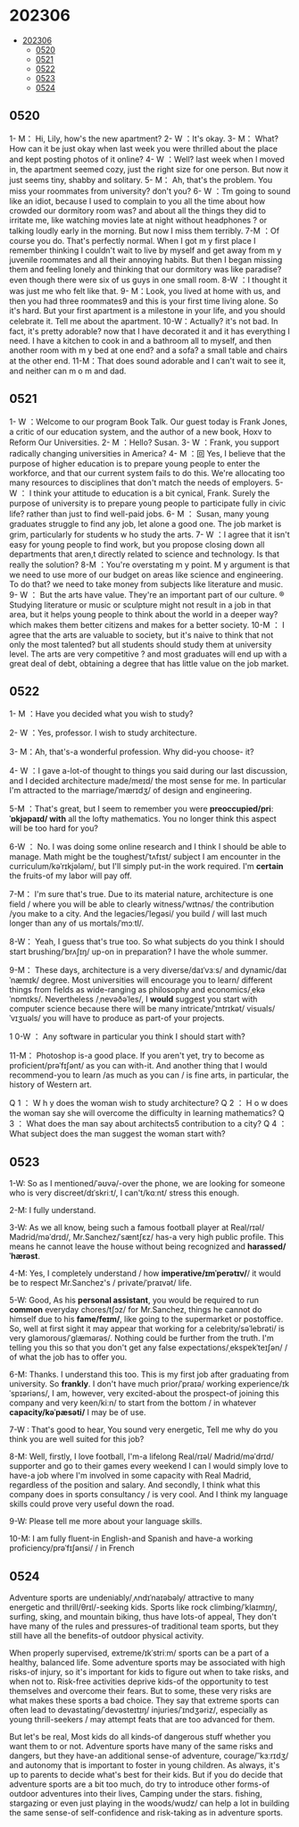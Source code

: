 # 202306

- [202306](#202306)
  - [0520](#0520)
  - [0521](#0521)
  - [0522](#0522)
  - [0523](#0523)
  - [0524](#0524)

## 0520

1- M： Hi, Lily, how's the new apartment?
2- W ：It's okay.
3- M： What? How can it be just okay when last week you were thrilled about the place and kept posting
photos of it online?
4- W ：Well? last week when I moved in, the apartment seemed cozy, just the right size for one person. But now it just seems tiny, shabby and solitary.
5- M： Ah, that's the problem. You miss your roommates from university? don't you?
6- W ：Tm going to sound like an idiot, because I used to complain to you all the time about how crowded our dormitory room was? and about all the things they did to irritate me, like watching movies late at night
without headphones ? or talking loudly early in the morning. But now I miss them terribly.
7-M ：Of course you do. That's perfectly normal. When I got m y first place I remember thinking I couldn't wait to live by myself and get away from m y juvenile roommates and all their annoying habits. But then I began missing them and feeling lonely and thinking that our dormitory was like paradise? even though there were six of us guys in one small room.
8-W ：I thought it was just me who felt like that.
9- M：Look, you lived at home with us, and then you had three roommates9 and this is your first time living alone. So it's hard. But your first apartment is a milestone in your life, and you should celebrate it. Tell me about the apartment.
10-W：Actually? it's not bad. In fact, it's pretty adorable? now that I have decorated it and it has everything I need. I have a kitchen to cook in and a bathroom all to myself, and then another room with m y bed at one end? and a sofa? a small table and chairs at the other end.
11-M：That does sound adorable and I can't wait to see it, and neither can m o m and dad.

## 0521

1- W ：Welcome to our program Book Talk. Our guest today is Frank Jones, a critic of our education system, and the author of a new book, Hoxv to Reform Our Universities.
2- M ：Hello? Susan.
3- W ：Frank, you support radically changing universities in America?
4- M ：回 Yes, I believe that the purpose of higher education is to prepare young people to enter the workforce, and that our current system fails to do this. We're allocating too many resources to disciplines that don't match the needs of employers.
5- W ： I think your attitude to education is a bit cynical, Frank. Surely the purpose of university is to prepare young people to participate fully in civic life? rather than just to find well-paid jobs.
6- M ： Susan, many young graduates struggle to find any job, let alone a good one. The job market is grim, particularly for students w ho study the arts.
7- W ：I agree that it isn't easy for young people to find work, but you propose closing down all departments that aren,t directly related to science and technology. Is that really the solution?
8-M ：You're overstating m y point. M y argument is that we need to use more of our budget on areas like science and engineering. To do that? we need to take money from subjects like literature and music.
9- W ： But the arts have value. They're an important part of our culture. ® Studying literature or music or sculpture might not result in a job in that area, but it helps young people to think about the world in a deeper way? which makes them better citizens and makes for a better society.
10-M ： I agree that the arts are valuable to society, but it's naive to think that not only the most talented? but all students should study them at university level. The arts are very competitive ? and most graduates will end up with a great deal of debt, obtaining a degree that has little value on the job market.

## 0522

1- M ：Have you decided what you wish to study?

2- W ：Yes, professor. I wish to study architecture.

3- M：Ah, that's-a wonderful profession. Why did-you choose- it?

4- W ：I gave a-lot-of thought to things you said during our last discussion, and I decided architecture made/meɪd/ the most sense for me. In particular I'm attracted to the marriage/ˈmærɪdʒ/ of design and engineering.

5-M ：That's great, but I seem to remember you were **preoccupied/priːˈɒkjəpaɪd/ with** all the lofty mathematics. You no longer think this aspect will be too hard for you?

6-W ： No. I was doing some online research and I think I should be able to manage. Math might be the toughest/ˈtʌfɪst/  subject I am encounter in the curriculum/kəˈrɪkjələm/, but I'll simply put-in the work required. I'm **certain** the fruits-of my labor will pay off.

7-M： I'm sure that's true. Due to its material nature, architecture is one field / where you will be able to clearly witness/ˈwɪtnəs/ the contribution /you make to a city. And the legacies/ˈleɡəsi/ you build / will last much longer than any of us mortals/ˈmɔːtl/.

8-W： Yeah, I guess that's true too. So what subjects do you think I should start brushing/ˈbrʌʃɪŋ/ up-on in preparation? I have the whole summer.

9-M： These days, architecture is a very diverse/daɪˈvɜːs/ and dynamic/daɪˈnæmɪk/ degree. Most universities will encourage you to learn/ different things from fields as wide-ranging as philosophy and economics/ˌekəˈnɒmɪks/. Nevertheless /ˌnevəðəˈles/, I **would** suggest you start with computer science because there will be many intricate/ˈɪntrɪkət/ visuals/ˈvɪʒuəls/ you will have to produce as part-of your projects.

1 0-W ： Any software in particular you think I should start with?

11-M： Photoshop is-a good place. If you aren't yet, try to become as proficient/prəˈfɪʃənt/ as you can with-it. And another thing that I would recommend-you to learn /as much as you can / is fine arts, in particular, the history of Western art.

Q 1 ： W h y does the woman wish to study architecture?
Q 2 ： H o w does the woman say she will overcome the difficulty in learning mathematics?
Q 3 ： What does the man say about architects5 contribution to a city?
Q 4 ： What subject does the man suggest the woman start with?

## 0523

1-W: So as I mentioned/ˈəʊvə/-over the phone, we are looking for someone who is very discreet/dɪˈskriːt/, I can't/kɑːnt/ stress this enough.

2-M: I fully understand.

3-W: As we all know, being such a famous football player at Real/rɪəl/ Madrid/məˈdrɪd/, Mr.Sanchez/ˈsæntʃɛz/ has-a very high public profile. This means he cannot leave the house without being recognized and **harassed/ˈhærəst**.

4-M: Yes, I completely understand / how **imperative/ɪmˈperətɪv/**/ it would be to respect Mr.Sanchez's / private/ˈpraɪvət/ life.

5-W: Good, As his **personal assistant**, you would be required to run **common** everyday chores/tʃɔz/ for Mr.Sanchez, things he cannot do himself due to his **fame/feɪm/**, like going to the supermarket or postoffice. So, well at first sight it may appear that working for a celebrity/səˈlebrəti/ is very glamorous/ˈɡlæmərəs/. Nothing could be further from the truth. I'm telling you this so that you don't get any false expectations/ˌekspekˈteɪʃən/ / of what the job has to offer you.

6-M: Thanks. I understand this too. This is my first job after graduating from university. So **frankly**. I don't have much prior/ˈpraɪə/ working experience/ɪkˈspɪəriəns/, I am, however, very excited-about the prospect-of joining this company and very keen/kiːn/ to start from the bottom / in whatever **capacity/kəˈpæsəti/** I may be of use.

7-W : That's good to hear, You sound very energetic, Tell me why do you think you are well suited for this job?

8-M: Well, firstly, I love football, I'm-a lifelong Real/rɪəl/ Madrid/məˈdrɪd/ supporter and go to their games every weekend I can I would simply love to have-a job where I'm involved in some capacity with Real Madrid, regardless of the position and salary. And secondly, I think what this company does in sports consultancy / is very cool. And I think my language skills could prove very useful down the road.

9-W: Please tell me more about your language skills.

10-M: I am fully fluent-in English-and Spanish and have-a working proficiency/prəˈfɪʃənsi/ / in French

## 0524

Adventure sports are undeniably/ˌʌndɪˈnaɪəbəly/ attractive to many energetic and thrill/θrɪl/-seeking kids. Sports like rock climbing/ˈklaɪmɪŋ/, surfing, sking, and mountain biking, thus have lots-of appeal, They don't have many of the rules and pressures-of traditional team sports, but they still have all the benefits-of outdoor physical activity.

When properly supervised, extreme/ɪkˈstriːm/ sports can be a part of a healthy, balanced life. Some adventure sports may be associated with high risks-of injury, so it's important for kids to figure out when to take risks, and when not to. Risk-free activities deprive kids-of the opportunity to test themselves and overcome their fears. But to some, these very risks are what makes these sports a bad choice. They say that extreme sports can often lead to devastating/ˈdevəsteɪtɪŋ/ injuries/ˈɪndʒəriz/, especially as young thrill-seekers / may attempt feats that are too advanced for them.

But let's be real, Most kids do all kinds-of dangerous stuff whether you want them to or not. Adventure sports have many of the same risks and dangers, but they have-an additional sense-of adventure, courage/ˈˈkɜːrɪdʒ/ and autonomy that is important to foster in young children. As always, it's up to parents to decide what's best for their kids. But if you do decide that adventure sports are a bit too much, do try to introduce other forms-of outdoor adventures into their lives, Camping under the stars. fishing, stargazing or even just playing in the woods/wʊdz/ can help a lot in building the same sense-of self-confidence and risk-taking as in adventure sports.
